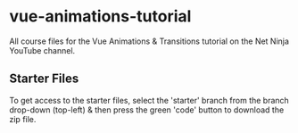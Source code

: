 # vue-animations-tutorial
All course files for the Vue Animations &amp; Transitions tutorial on the Net Ninja YouTube channel.

## Starter Files
To get access to the starter files, select the 'starter' branch from the branch drop-down (top-left) & then press the green 'code' button to download the zip file.

